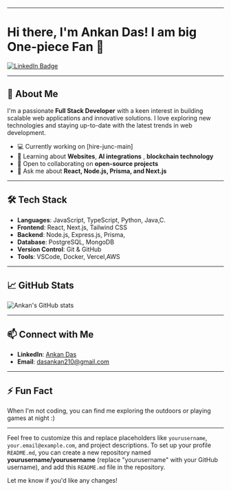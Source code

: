 

---

# Hi there, I'm **Ankan Das**! I am big One-piece Fan 👋

[![LinkedIn Badge](https://img.shields.io/badge/-Ankan%20Das-blue?style=flat-square&logo=Linkedin&logoColor=white&link=https://www.linkedin.com/in/ankan-das-240082328)](https://www.linkedin.com/in/ankan-das-240082328)


---

## 🌟 **About Me**

I'm a passionate **Full Stack Developer** with a keen interest in building scalable web applications and innovative solutions. I love exploring new technologies and staying up-to-date with the latest trends in web development.

- 💻 Currently working on [hire-junc-main]
- 🌱 Learning about **Websites**, **AI integrations** , **blockchain technology**
- 🤝 Open to collaborating on **open-source projects**
- 💬 Ask me about **React, Node.js, Prisma, and Next.js**

---

## 🛠 **Tech Stack**

- **Languages**: JavaScript, TypeScript, Python, Java,C.
- **Frontend**: React, Next.js, Tailwind CSS
- **Backend**: Node.js, Express.js, Prisma,
- **Database**: PostgreSQL, MongoDB
- **Version Control**: Git & GitHub
- **Tools**: VSCode, Docker, Vercel,AWS

---

## 📈 **GitHub Stats**

![Ankan's GitHub stats](https://github-readme-stats.vercel.app/api?username=yourusername&show_icons=true&theme=radical)

---



## 📫 **Connect with Me**

- **LinkedIn**: [Ankan Das](https://www.linkedin.com/in/ankan-das-240082328)
- **Email**: dasankan210@gmail.com

---

## ⚡ **Fun Fact**

When I'm not coding, you can find me exploring the outdoors or playing games at night :)

---

Feel free to customize this and replace placeholders like `yourusername`, `your.email@example.com`, and project descriptions. To set up your profile `README.md`, you can create a new repository named **yourusername/yourusername** (replace "yourusername" with your GitHub username), and add this `README.md` file in the repository.

Let me know if you'd like any changes!

 
 
